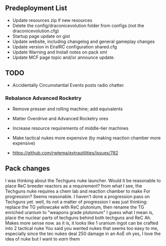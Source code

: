﻿## Predeployment List
- Update resources zip if new resources
- Delete the config/draconicevolution folder from configs (not the draconicevolution.cfg)
- Startup page update on gist
- Update website, including changelog and general gameplay changes
- Update version in EiraIRC configuration shared.cfg
- Update Warning and Install notes on pack xml
- Update MCF page topic and/or announce update.

## TODO

- Accidentally Circumstantial Events posts radio chatter.

### Rebalance Advanced Rocketry
- Remove presser and rolling machine; add equivalents

- Matter Overdrive and Advanced Rocketry ores
- Increase resource requirements of middle-tier machines

- Make tactical nukes more expensive (by making reaction chamber more expensive)

- https://github.com/rwtema/extrautilities/issues/782

## Pack changes


<Pterodactlol> I was thinking about the Techguns nuke launcher. Would it be reasonable to place ReC breeder reactors as a requirement?
<Pterodactlol> from what I see, the Techguns nuke requires a chem lab and reaction chamber to make
<Haggle1996> For progression? Seems reasonable.
<Haggle1996> I haven't done a progression pass on Techguns yet.
<Pterodactlol> well, its not a matter of progression
<Pterodactlol> I was just thinking: replace the TG yellowcake with ReC plutonium, then rename the TG enriched uranium to "weapons grade plutonium"
<Pterodactlol> I guess what I mean is, place the nuclear parts of techguns behind both techguns and ReC
<Haggle1996> Ah. Makes more sense now.
<Pterodactlol> as it is, it looks like 1 uranium ingot can be crafted into 2 tactical nuke
<Haggle1996> You said you wanted nukes
<Pterodactlol> that seems too easy to me, especially since the tec nukes deal 250 damage in an AoE
<Pterodactlol> oh yes, I love the idea of nuke
<Pterodactlol> but I want to *earn* them
